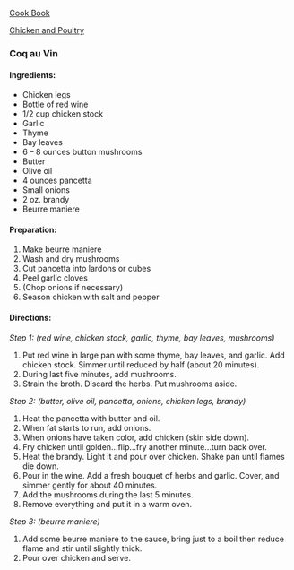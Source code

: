 [Cook Book]()  

[Chicken and Poultry]()  

### Coq au Vin  

#### Ingredients:  
* Chicken legs  
* Bottle of red wine  
* 1/2 cup chicken stock  
* Garlic  
* Thyme  
* Bay leaves  
* 6 – 8 ounces button mushrooms  
* Butter  
* Olive oil  
* 4 ounces pancetta  
* Small onions  
* 2 oz. brandy  
* Beurre maniere   

#### Preparation:  

1. Make beurre maniere   
2. Wash and dry mushrooms  
3. Cut pancetta into lardons or cubes  
4. Peel garlic cloves  
5. (Chop onions if necessary)  
6. Season chicken with salt and pepper  

#### Directions:  

*Step 1: (red wine, chicken stock, garlic, thyme, bay leaves, mushrooms)*

1. Put red wine in large pan with some thyme, bay leaves, and garlic.  Add chicken stock.  Simmer until reduced by half (about 20 minutes).  
2. During last five minutes, add mushrooms.  
3. Strain the broth.  Discard the herbs.  Put mushrooms aside.  


*Step 2: (butter, olive oil, pancetta, onions, chicken legs, brandy)*

1. Heat the pancetta with butter and oil.  
2. When fat starts to run, add onions.    
3. When onions have taken color, add chicken (skin side down).  
4. Fry chicken until golden...flip...fry another minute...turn back over.  
5. Heat the brandy.  Light it and pour over chicken.  Shake pan until flames die down.  
6. Pour in the wine.  Add a fresh bouquet of herbs and garlic.  Cover, and simmer gently for about 40 minutes.  
7. Add the mushrooms during the last 5 minutes.  
8. Remove everything and put it in a warm oven.  

*Step 3: (beurre maniere)*  

1. Add some beurre maniere to the sauce, bring just to a boil then reduce flame and stir until slightly thick.  
2. Pour over chicken and serve.

